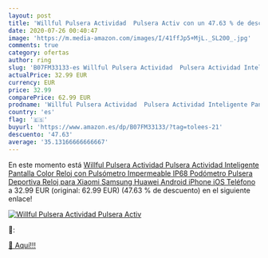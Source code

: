 ```yaml
---
layout: post
title: 'Willful Pulsera Actividad  Pulsera Activ con un 47.63 % de descuento'
date: 2020-07-26 00:40:47
image: 'https://m.media-amazon.com/images/I/41ffJp5+MjL._SL200_.jpg'
comments: true
category: ofertas
author: ring
slug: 'B07FM33133-es Willful Pulsera Actividad  Pulsera Actividad Inteligente Pantalla Color Reloj con Pulsómetro Impermeable IP68 Podómetro Pulsera Deportiva Reloj para Xiaomi Samsung Huawei Android iPhone iOS Teléfono'
actualPrice: 32.99 EUR
currency: EUR
price: 32.99
comparePrice: 62.99 EUR
prodname: 'Willful Pulsera Actividad  Pulsera Actividad Inteligente Pantalla Color Reloj con Pulsómetro Impermeable IP68 Podómetro Pulsera Deportiva Reloj para Xiaomi Samsung Huawei Android iPhone iOS Teléfono'
country: 'es'
flag: '🇪🇸'
buyurl: 'https://www.amazon.es/dp/B07FM33133/?tag=tolees-21'
descuento: '47.63'
average: '35.13166666666667'
---
```


En este momento está [Willful Pulsera Actividad  Pulsera Actividad Inteligente Pantalla Color Reloj con Pulsómetro Impermeable IP68 Podómetro Pulsera Deportiva Reloj para Xiaomi Samsung Huawei Android iPhone iOS Teléfono](https://www.amazon.es/dp/B07FM33133/?tag=tolees-21) a 32.99 EUR (original: 62.99 EUR) (47.63 %  de descuento) en el siguiente enlace!

[![Willful Pulsera Actividad  Pulsera Activ](https://m.media-amazon.com/images/I/41ffJp5+MjL._SL200_.jpg)](https://www.amazon.es/dp/B07FM33133/?tag=tolees-21)

🔎:


[🛒 Aquí!!!](https://www.amazon.es/dp/B07FM33133/?tag=tolees-21)
